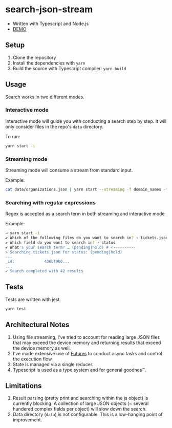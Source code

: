# search-json-stream

- Written with Typescript and Node.js
- [DEMO](https://asciinema.org/a/53d2So02TimLw4lxhFErnRnas)

## Setup

1. Clone the repository
1. Install the dependencies with `yarn`
1. Build the source with Typescript compiler: `yarn build`

## Usage

Search works in two different modes.

### Interactive mode

Interactive mode will guide you with conducting a search step by step. It will only consider files in the repo's `data` directory.

To run:

```sh
yarn start -i
```

### Streaming mode

Streaming mode will consume a stream from standard input.

Example:

```sh
cat data/organizations.json | yarn start --streaming -f domain_names -t kage
```

### Searching with regular expressions

Regex is accepted as a search term in both streaming and interactive mode

Example:

```sh
→ yarn start -i
✔ Which of the following files do you want to search in? › tickets.json
✔ Which field do you want to search in? › status
✔ What's your search term? … (pending|hold) # <----------
> Searching tickets.json for status: (pending|hold)
---
_id:             436bf9b0...
...
✔ Search completed with 42 results
```

## Tests

Tests are written with jest.

```sh
yarn test
```

## Architectural Notes

1. Using file streaming, I've tried to account for reading large JSON files that may exceed the device memory and returning results that exceed the device memory as well.
1. I've made extensive use of [Futures](https://github.com/fluture-js/Fluture) to conduct async tasks and control the execution flow.
1. State is managed via a single reducer.
1. Typescript is used as a type system and for general goodnes™.

## Limitations

1. Result parsing (pretty print and searching within the js object) is currently blocking. A collection of large JSON objects (~ several hundered complex fields per object) will slow down the search.
1. Data directory (`data`) is not configurable. This is a low-hanging point of improvement.

